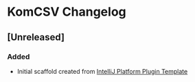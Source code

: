 <!-- Keep a Changelog guide -> https://keepachangelog.com -->

# KomCSV Changelog

## [Unreleased]
### Added
- Initial scaffold created from [IntelliJ Platform Plugin Template](https://github.com/JetBrains/intellij-platform-plugin-template)
